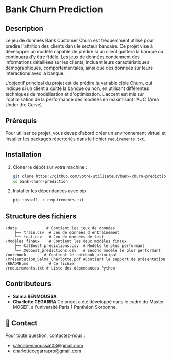 # Bank Churn Prediction

## Description

Le jeu de données Bank Customer Churn est fréquemment utilisé pour prédire l'attrition des clients dans le secteur bancaire. Ce projet vise à développer un modèle capable de prédire si un client quittera la banque ou continuera d'y être fidèle. Les jeux de données contiennent des informations détaillées sur les clients, incluant leurs caractéristiques démographiques, comportementales, ainsi que des données sur leurs interactions avec la banque.

L'objectif principal du projet est de prédire la variable cible Churn, qui indique si un client a quitté la banque ou non, en utilisant différentes techniques de modélisation et d'optimisation. L'accent est mis sur l'optimisation de la performance des modèles en maximisant l'AUC (Area Under the Curve). 

## Prérequis

Pour utiliser ce projet, vous devez d'abord créer un environnement virtuel et installer les packages répertoriés dans le fichier `requirements.txt`.

## Installation

1. Cloner le dépôt sur votre machine :
   ```bash
   git clone https://github.com/votre-utilisateur/bank-churn-prediction.git
   cd bank-churn-prediction

2. Installer les dépendances avec pip
   ```bash
   pip install -r requirements.txt

## Structure des fichiers
``` 
/data             # Contient les jeux de données
    ├── train.csv  # Jeu de données d'entraînement
    └── test.csv   # Jeu de données de test
/Modèles finaux    # Contient les deux modèles finaux
    ├── CatBoost_predictions.csv  # Modèle le plus performant
    └── XGboost_predictions.csv   # Second modèle le plus performant
/notebook        # Contient le notebook principal
/Présentation_Salma_Charlotte.pdf #Contient le support de présentation
/README.md         # Ce fichier
/requirements.txt # Liste des dépendances Python
```
## Contributeurs

- **Salma BENMOUSSA**
- **Charlotte CEGARRA**
Ce projet a été développé dans le cadre du Master MOSEF, à l'université Paris 1 Panthéon Sorbonne.

## 📩 Contact

Pour toute question, contactez-nous :

- salmabenmoussa103@gmail.com 
- charlottecegarrapro@gmail.com